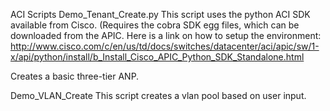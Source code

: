 ACI Scripts
Demo_Tenant_Create.py
This script uses the python ACI SDK available from Cisco. 
(Requires the cobra SDK egg files, which can be downloaded from the APIC.
Here is a link on how to setup the environment: http://www.cisco.com/c/en/us/td/docs/switches/datacenter/aci/apic/sw/1-x/api/python/install/b_Install_Cisco_APIC_Python_SDK_Standalone.html

Creates a basic three-tier ANP.

Demo_VLAN_Create
This script creates a vlan pool based on user input. 
